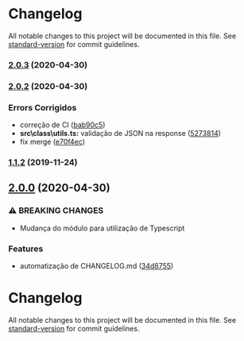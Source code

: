 # Changelog

All notable changes to this project will be documented in this file. See [standard-version](https://github.com/conventional-changelog/standard-version) for commit guidelines.

### [2.0.3](https://github.com/banzeh/cielo/compare/v2.0.2...v2.0.3) (2020-04-30)

### [2.0.2](https://github.com/banzeh/cielo/compare/v2.0.0...v2.0.2) (2020-04-30)


### Errors Corrigidos

* correção de CI ([bab90c5](https://github.com/banzeh/cielo/commit/bab90c526bd7c95bad0b66253c3bd7d25dbe2712))
* **src\class\utils.ts:** validação de JSON na response ([5273814](https://github.com/banzeh/cielo/commit/527381446423498b75bd7841da397b895eececb6))
* fix merge ([e70f4ec](https://github.com/banzeh/cielo/commit/e70f4ec7959ba4bfc6bee05a9a4d71d351f07783))

### [1.1.2](https://github.com/banzeh/cielo/compare/v1.1.1...v1.1.2) (2019-11-24)

## [2.0.0](https://github.com/banzeh/cielo/compare/v1.1.1...v2.0.0) (2020-04-30)


### ⚠ BREAKING CHANGES

* Mudança do módulo para utilização de Typescript

### Features

* automatização de CHANGELOG.md ([34d8755](https://github.com/banzeh/cielo/commit/34d8755507c86f639116f66510a1df39394c1078))

# Changelog

All notable changes to this project will be documented in this file. See [standard-version](https://github.com/conventional-changelog/standard-version) for commit guidelines.
